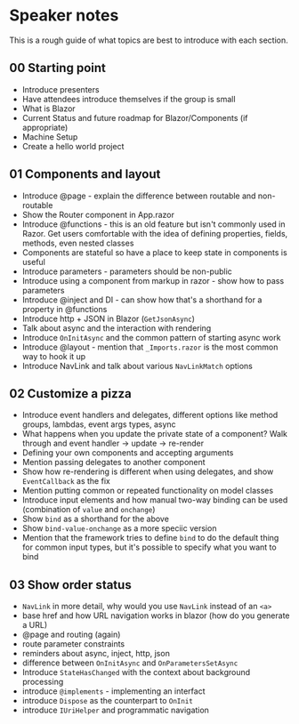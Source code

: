 # Speaker notes

This is a rough guide of what topics are best to introduce with each section.

## 00 Starting point

- Introduce presenters
- Have attendees introduce themselves if the group is small
- What is Blazor
- Current Status and future roadmap for Blazor/Components (if appropriate)
- Machine Setup
- Create a hello world project

## 01 Components and layout

- Introduce @page - explain the difference between routable and non-routable
- Show the Router component in App.razor
- Introduce @functions - this is an old feature but isn't commonly used in Razor. Get users comfortable with the idea of defining properties, fields, methods, even nested classes
- Components are stateful so have a place to keep state in components is useful
- Introduce parameters - parameters should be non-public
- Introduce using a component from markup in razor - show how to pass parameters
- Introduce @inject and DI - can show how that's a shorthand for a property in @functions
- Introduce http + JSON in Blazor (`GetJsonAsync`)
- Talk about async and the interaction with rendering 
- Introduce `OnInitAsync` and the common pattern of starting async work
- Introduce @layout - mention that `_Imports.razor` is the most common way to hook it up
- Introduce NavLink and talk about various `NavLinkMatch` options

## 02 Customize a pizza

- Introduce event handlers and delegates, different options like method groups, lambdas, event args types, async
- What happens when you update the private state of a component? Walk through and event handler -> update -> re-render
- Defining your own components and accepting arguments
- Mention passing delegates to another component
- Show how re-rendering is different when using delegates, and show `EventCallback` as the fix
- Mention putting common or repeated functionality on model classes
- Introduce input elements and how manual two-way binding can be used (combination of `value` and `onchange`)
- Show `bind` as a shorthand for the above
- Show `bind-value-onchange` as a more speciic version
- Mention that the framework tries to define `bind` to do the default thing for common input types, but it's possible to specify what you want to bind

## 03 Show order status

- `NavLink` in more detail, why would you use `NavLink` instead of an `<a>`
- base href and how URL navigation works in blazor (how do you generate a URL)
- @page and routing (again)
- route parameter constraints
- reminders about async, inject, http, json
- difference between `OnInitAsync` and `OnParametersSetAsync`
- Introduce `StateHasChanged` with the context about background processing
- introduce `@implements` - implementing an interfact
- introduce `Dispose` as the counterpart to `OnInit`
- introduce `IUriHelper` and programmatic navigation